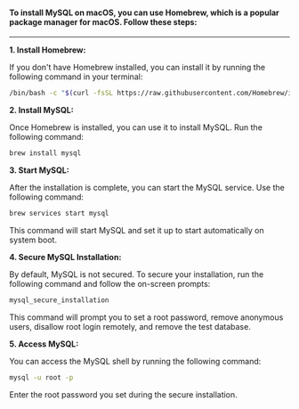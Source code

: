 #### To install MySQL on macOS, you can use Homebrew, which is a popular package manager for macOS. Follow these steps:
---

**1. Install Homebrew:**

If you don't have Homebrew installed, you can install it by running the following command in your terminal:

```bash
/bin/bash -c "$(curl -fsSL https://raw.githubusercontent.com/Homebrew/install/HEAD/install.sh)"
```
**2. Install MySQL:**

Once Homebrew is installed, you can use it to install MySQL. Run the following command:

```bash
brew install mysql
```
**3. Start MySQL:**

After the installation is complete, you can start the MySQL service. Use the following command:

```bash
brew services start mysql
```
This command will start MySQL and set it up to start automatically on system boot.

**4. Secure MySQL Installation:**

By default, MySQL is not secured. To secure your installation, run the following command and follow the on-screen prompts:

```bash
mysql_secure_installation
```
This command will prompt you to set a root password, remove anonymous users, disallow root login remotely, and remove the test database.

**5. Access MySQL:**

You can access the MySQL shell by running the following command:

```bash
mysql -u root -p
```
Enter the root password you set during the secure installation.
